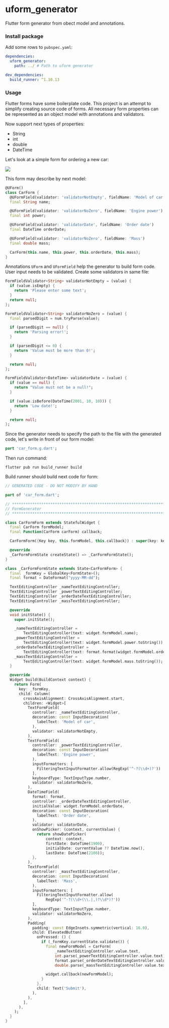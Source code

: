 # uform_generator

Flutter form generator from obect model and annotations.

### Install package
Add some rows to `pubspec.yaml`:

```yaml
dependencies:
  uform_generator:
    path: ../ # Path to uform generator

dev_dependencies:
  build_runner: ^1.10.13 
```


### Usage

Flutter forms have some boilerplate code. This project is an attempt to simplify creating source code of forms.
All necessary form properties can be represented as an object model with annotations and validators.

Now support next types of properties:
- String
- int
- double
- DateTime

Let's look at a simple form for ordering a new car:

![](.assets/car_form_crop.png)

This form may describe by next model:

```dart
@UForm()
class CarForm {
  @UFormField(validator: 'validatorNotEmpty', fieldName: 'Model of car')
  final String name;

  @UFormField(validator: 'validatorNoZero', fieldName: 'Engine power')
  final int power;

  @UFormField(validator: 'validatorDate', fieldName: 'Order date')
  final DateTime orderDate;

  @UFormField(validator: 'validatorNoZero', fieldName: 'Mass')
  final double mass;

  CarForm(this.name, this.power, this.orderDate, this.mass);
}
```

Annotations `UForm` and `UFormField` help the generator to build form code.
User input needs to be validated. Create some validators in same file:

```dart
FormFieldValidator<String> validatorNotEmpty = (value) {
  if (value.isEmpty) {
    return 'Please enter some text';
  }
  return null;
};

FormFieldValidator<String> validatorNoZero = (value) {
  final parsedDigit = num.tryParse(value);

  if (parsedDigit == null) {
    return 'Parsing error!';
  }

  if (parsedDigit <= 0) {
    return 'Value must be more than 0!';
  }

  return null;
};

FormFieldValidator<DateTime> validatorDate = (value) {
  if (value == null) {
    return "Value must not be a null!";
  }

  if (value.isBefore(DateTime(2001, 10, 10))) {
    return 'Low date!';
  }

  return null;
};


```
Since the generator needs to specify the path to the file with the generated code, let's write in front of our form model:

```dart
part 'car_form.g.dart';
```

Then run command:
```
flutter pub run build_runner build
```

Build runner should build next code for form:
```dart
// GENERATED CODE - DO NOT MODIFY BY HAND

part of 'car_form.dart';

// **************************************************************************
// FormGenerator
// **************************************************************************

class CarFormForm extends StatefulWidget {
  final CarForm formModel;
  final Function(CarForm carForm) callback;

  CarFormForm({Key key, this.formModel, this.callback}) : super(key: key);

  @override
  _CarFormFormState createState() => _CarFormFormState();
}

class _CarFormFormState extends State<CarFormForm> {
  final _formKey = GlobalKey<FormState>();
  final format = DateFormat("yyyy-MM-dd");

  TextEditingController _nameTextEditingController;
  TextEditingController _powerTextEditingController;
  TextEditingController _orderDateTextEditingController;
  TextEditingController _massTextEditingController;

  @override
  void initState() {
    super.initState();

    _nameTextEditingController =
        TextEditingController(text: widget.formModel.name);
    _powerTextEditingController =
        TextEditingController(text: widget.formModel.power.toString());
    _orderDateTextEditingController =
        TextEditingController(text: format.format(widget.formModel.orderDate));
    _massTextEditingController =
        TextEditingController(text: widget.formModel.mass.toString());
  }

  @override
  Widget build(BuildContext context) {
    return Form(
      key: _formKey,
      child: Column(
        crossAxisAlignment: CrossAxisAlignment.start,
        children: <Widget>[
          TextFormField(
            controller: _nameTextEditingController,
            decoration: const InputDecoration(
              labelText: 'Model of car',
            ),
            validator: validatorNotEmpty,
          ),
          TextFormField(
            controller: _powerTextEditingController,
            decoration: const InputDecoration(
              labelText: 'Engine power',
            ),
            inputFormatters: [
              FilteringTextInputFormatter.allow(RegExp('^-?(\\d+)?'))
            ],
            keyboardType: TextInputType.number,
            validator: validatorNoZero,
          ),
          DateTimeField(
            format: format,
            controller: _orderDateTextEditingController,
            initialValue: widget.formModel.orderDate,
            decoration: const InputDecoration(
              labelText: 'Order date',
            ),
            validator: validatorDate,
            onShowPicker: (context, currentValue) {
              return showDatePicker(
                  context: context,
                  firstDate: DateTime(1900),
                  initialDate: currentValue ?? DateTime.now(),
                  lastDate: DateTime(2100));
            },
          ),
          TextFormField(
            controller: _massTextEditingController,
            decoration: const InputDecoration(
              labelText: 'Mass',
            ),
            inputFormatters: [
              FilteringTextInputFormatter.allow(
                  RegExp('^-?(\\d+(\\.|,)?\\d*)?'))
            ],
            keyboardType: TextInputType.number,
            validator: validatorNoZero,
          ),
          Padding(
            padding: const EdgeInsets.symmetric(vertical: 16.0),
            child: ElevatedButton(
              onPressed: () {
                if (_formKey.currentState.validate()) {
                  final newFormModel = CarForm(
                      _nameTextEditingController.value.text,
                      int.parse(_powerTextEditingController.value.text),
                      format.parse(_orderDateTextEditingController.value.text),
                      double.parse(_massTextEditingController.value.text));

                  widget.callback(newFormModel);
                }
              },
              child: Text('Submit'),
            ),
          ),
        ],
      ),
    );
  }
}

```